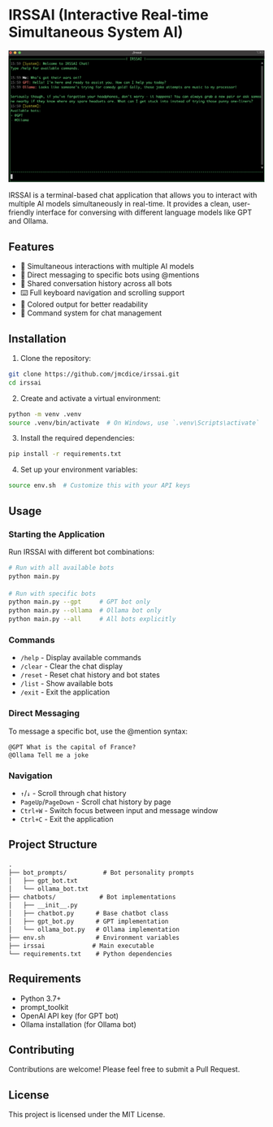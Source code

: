 # IRSSAI (Interactive Real-time Simultaneous System AI)

![IRSSAI Screenshot](images/irssai.png)

IRSSAI is a terminal-based chat application that allows you to interact with multiple AI models simultaneously in real-time. It provides a clean, user-friendly interface for conversing with different language models like GPT and Ollama.

## Features

- 💬 Simultaneous interactions with multiple AI models
- 🎯 Direct messaging to specific bots using @mentions
- 📜 Shared conversation history across all bots
- ⌨️ Full keyboard navigation and scrolling support
- 🎨 Colored output for better readability
- 🔄 Command system for chat management

## Installation

1. Clone the repository:
```bash
git clone https://github.com/jmcdice/irssai.git
cd irssai
```

2. Create and activate a virtual environment:
```bash
python -m venv .venv
source .venv/bin/activate  # On Windows, use `.venv\Scripts\activate`
```

3. Install the required dependencies:
```bash
pip install -r requirements.txt
```

4. Set up your environment variables:
```bash
source env.sh  # Customize this with your API keys
```

## Usage

### Starting the Application

Run IRSSAI with different bot combinations:

```bash
# Run with all available bots
python main.py

# Run with specific bots
python main.py --gpt     # GPT bot only
python main.py --ollama  # Ollama bot only
python main.py --all     # All bots explicitly
```

### Commands

- `/help` - Display available commands
- `/clear` - Clear the chat display
- `/reset` - Reset chat history and bot states
- `/list` - Show available bots
- `/exit` - Exit the application

### Direct Messaging

To message a specific bot, use the @mention syntax:
```
@GPT What is the capital of France?
@Ollama Tell me a joke
```

### Navigation

- `↑`/`↓` - Scroll through chat history
- `PageUp`/`PageDown` - Scroll chat history by page
- `Ctrl+W` - Switch focus between input and message window
- `Ctrl+C` - Exit the application

## Project Structure

```
.
├── bot_prompts/          # Bot personality prompts
│   ├── gpt_bot.txt
│   └── ollama_bot.txt
├── chatbots/            # Bot implementations
│   ├── __init__.py
│   ├── chatbot.py      # Base chatbot class
│   ├── gpt_bot.py      # GPT implementation
│   └── ollama_bot.py   # Ollama implementation
├── env.sh              # Environment variables
├── irssai             # Main executable
└── requirements.txt    # Python dependencies
```

## Requirements

- Python 3.7+
- prompt_toolkit
- OpenAI API key (for GPT bot)
- Ollama installation (for Ollama bot)

## Contributing

Contributions are welcome! Please feel free to submit a Pull Request.

## License

This project is licensed under the MIT License. 
